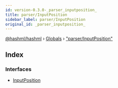```yaml
---
id: version-0.3.0-_parser_inputposition_
title: parser/InputPosition
sidebar_label: parser/InputPosition
original_id: _parser_inputposition_
---
```


[@hashml/hashml](../index.md) › [Globals](../globals.md) › ["parser/InputPosition"](_parser_inputposition_.md)

## Index

### Interfaces

* [InputPosition](../interfaces/_parser_inputposition_.inputposition.md)
